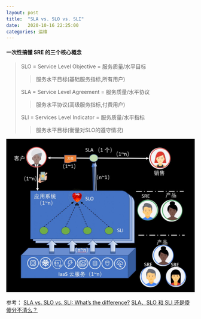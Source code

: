 ```yaml
---
layout: post
title:  "SLA vs. SLO vs. SLI"
date:   2020-10-16 22:25:00
categories: 运维
---
```


#### 一次性搞懂 SRE 的三个核心概念   

>SLO = Service Level Objective = 服务质量/水平目标  
>>服务水平目标(基础服务指标,所有用户)  
>
>SLA = Service Level Agreement = 服务质量/水平协议  
>>服务水平协议(高级服务指标,付费用户)  
>
>SLI = Services Level Indicator = 服务质量/水平指标  
>>服务水平目标(衡量对SLO的遵守情况)  


![avatar](/assets/images/study/sla-sli-slo.jpeg)


参考：
[SLA vs. SLO vs. SLI: What’s the difference?]
[SLA、SLO 和 SLI 还是傻傻分不清么？]


[SLA vs. SLO vs. SLI: What’s the difference?]:https://www.atlassian.com/incident-management/kpis/sla-vs-slo-vs-sli
[SLA、SLO 和 SLI 还是傻傻分不清么？]:https://martinliu.cn/posts/sre-sla-slo-sli/